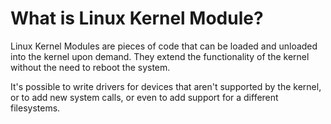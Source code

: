 # What is Linux Kernel Module?

Linux Kernel Modules are pieces of code that can be loaded and unloaded into the kernel upon demand. They extend the functionality of the kernel without the need to reboot the system.

It's possible to write drivers for devices that aren't supported by the kernel, or to add new system calls, or even to add support for a different filesystems.
